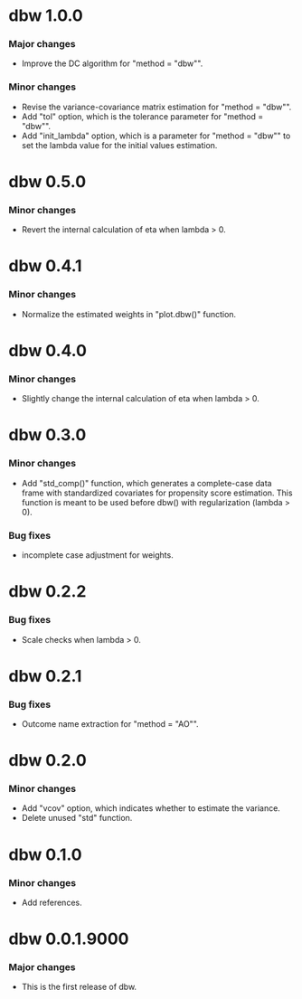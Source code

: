 # dbw 1.0.0
### Major changes
* Improve the DC algorithm for "method = "dbw"".
### Minor changes
* Revise the variance-covariance matrix estimation for "method = "dbw"".
* Add "tol" option, which is the tolerance parameter for "method = "dbw"".
* Add "init_lambda" option, which is a parameter for "method = "dbw"" to set the lambda value for the initial values estimation.

# dbw 0.5.0
### Minor changes
* Revert the internal calculation of eta when lambda > 0.

# dbw 0.4.1
### Minor changes
* Normalize the estimated weights in "plot.dbw()" function.

# dbw 0.4.0
### Minor changes
* Slightly change the internal calculation of eta when lambda > 0.

# dbw 0.3.0
### Minor changes
* Add "std_comp()" function, which generates a complete-case data frame with standardized covariates for propensity score estimation. This function is meant to be used before dbw() with regularization (lambda > 0).
### Bug fixes
* incomplete case adjustment for weights.

# dbw 0.2.2
### Bug fixes
* Scale checks when lambda > 0.

# dbw 0.2.1
### Bug fixes
* Outcome name extraction for "method = "AO"".

# dbw 0.2.0
### Minor changes
* Add "vcov" option, which indicates whether to estimate the variance.
* Delete unused "std" function.

# dbw 0.1.0
### Minor changes
* Add references.

# dbw 0.0.1.9000
### Major changes
* This is the first release of dbw.
